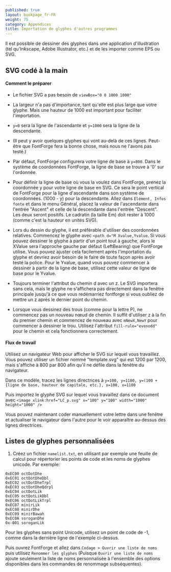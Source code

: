 ```yaml
---
published: true
layout: bookpage_fr-FR
weight: 75
category: Appendices
title: Importation de glyphes d'autres programmes
---
```


Il est possible de dessiner des glyphes dans une application d'illustration (tel qu'Inkscape, Adobe Illustrator, etc.) et de les importer comme EPS ou SVG.

## SVG codé à la main

#### Comment le préparer

* Le fichier SVG a pas besoin de `viewBox="0 0 1000 1000"`

* La largeur n'a pas d'importance, tant qu'elle est plus large que votre glyphe. Mais une hauteur de 1000 est important pour faciliter l'importation.

* `y=0` sera la ligne de l'ascendante et `y=1000` sera la ligne de la descendante.

* (Il peut y avoir quelques glyphes qui vont au-delà de ces lignes. Peut-être que FontForge fera la bonne chose, mais nous ne l'avons pas testé.)

* Par défaut, FontForge configurera votre ligne de base à `y=800`. Dans le système de coordonnées FontForge, la ligne de base se trouve à '0' sur l'ordonnée.

* Pour définir la ligne de base où vous la voulez dans FontForge, prenez la coordonnée y pour votre ligne de base en SVG. Ce sera le point vertical de FontForge pour la ligne d'ascendante dans son système de coordonnées. (1000 - y) pour la descendante. Allez dans `Élément, Infos fonte` et dans le menu Général, placez la valeur de l'ascendante dans  l'entrée "Ascent" et celle de la descendante dans l'entrée "Descent". Les deux seront positifs. Le cadratin (la taille Em) doit rester à 1000 (comme c'est la hauteur en unités SVG).

* Lors du dessin du glyphe, il est préférable d'utiliser des coordonnées relatives. Commencez le glyphe avec `<path d="M Xvalue,Yvalue`. Si vous pouvez dessiner le glyphe à partir d'un point tout à gauche, alors le XValue sera l'approche gauche par défaut (LeftBearing) que FontForge utilise. Vous pouvez ajuster cela facilement après l'importation du glyphe et devriez avoir besoin de le faire de toute façon après avoir testé la police. Pour le Yvalue, quand vous pouvez commencer à dessiner à partir de la ligne de base, utilisez cette valeur de ligne de base pour le Yvalue.

* Toujours terminer l'attribut du chemin d avec un z. Le SVG importera sans cela, mais le glyphe ne s'affichera pas directement dans la fenêtre principale jusqu'à ce que vous redémarriez fontforge si vous oubliez de mettre un z après le dernier point du chemin.

* Lorsque vous dessinez des trous (comme pour la lettre P), ne commencez pas un nouveau nœud de chemin. Il suffit d'utiliser z à la fin du premier chemin et commencez de nouveau avec `mNewX,NewY` pour commencer à dessiner le trou. Utilisez l'attribut `fill-rule="evenodd"` pour le chemin et cela fonctionnera correctement.


#### Flux de travail

Utilisez un navigateur Web pour afficher le SVG sur lequel vous travaillez. Vous pouvez utiliser un fichier nommé "template.svg" qui est 1200 par 1200, mais s'affiche à 800 par 800 afin qu'il ne défile dans la fenêtre du navigateur.

Dans ce modèle, tracez les lignes directrices à `y=100, y=1100, y=(100 + {ligne de base, hauteur de capitale, etc.}, x=100, x=1100`

Puis importez le glyphe SVG sur lequel vous travaillez dans ce document avec `<image xlink:href="LC_p.svg" x="100" y="100" width="1000" height="1000" />`

Vous pouvez maintenant coder manuellement votre lettre dans une fenêtre et actualiser le navigateur dans l'autre pour le voir apparaître au-dessus des lignes directrices.

## Listes de glyphes personnalisées

1. Créez un fichier `namelist.txt`, en utilisant par exemple une feuille de calcul pour répertorier les points de code et les noms de glyphes unicode. Par exemple:

```
0xEC00 octDotDhe
0xEC01 octDotDheDbl
0xEC02 octDotDheTrpl
0xEC03 octDotDheQdrpl
0xEC04 octDotLik
0xEC05 octDotLikDbl
0xEC06 octDotLikTrpl
0xEC07 minirLik
0xEC08 minirDhe
0xEC09 minirBawah
0xEC0A soroganDhe
0x-001 soroganLik
```

Pour les glyphes sans point Unicode, utilisez un point de code de -1, comme dans la dernière ligne de l'exemple ci-dessus.

Puis ouvrez FontForge et allez dans `Codage > Ouvrir une liste de noms` puis utilisez `Renommer les glyphes` (Puisque `Ouvrir une liste de noms` ajoute seulement la liste de noms personnalisée à l'ensemble des options disponibles dans les commandes de renommage subséquentes).
